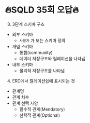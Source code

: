 # 🔥SQLD 35회 오답🔥
3. 3단계 스키마 구조
* 외부 스키마 
    * `사용자` 가 보는 스키마 정의
* 개념 스키마 
    * 통합(community) 
    * 데이터 저장구조와 릴레이션을 나타냄
* 내부 스키마 
    * 물리적 저장구조를 나타냄
4. ERD에서 릴레이션쉽에 표시되는 것
* 관계명
* 관계 차수
* 관계 선택 사양
    * 필수적 관계(Mendatory)
    * 선택적 관계(Optional)
  